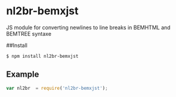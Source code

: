 # nl2br-bemxjst

JS module for converting newlines to line breaks in BEMHTML and BEMTREE syntaxe

##Install

```
$ npm install nl2br-bemxjst
```
## Example ##
```javascript
var nl2br  = require('nl2br-bemxjst');
